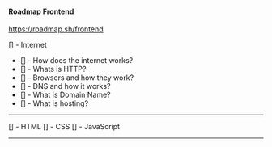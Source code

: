 #### Roadmap Frontend

https://roadmap.sh/frontend


[] - Internet
  - [] - How does the internet works?
  - [] - Whats is HTTP?
  - [] - Browsers and how they work?
  - [] - DNS and how it works?
  - [] - What is Domain Name?
  - [] - What is hosting?

<hr>

[] - HTML
[] - CSS
[] - JavaScript

<hr>